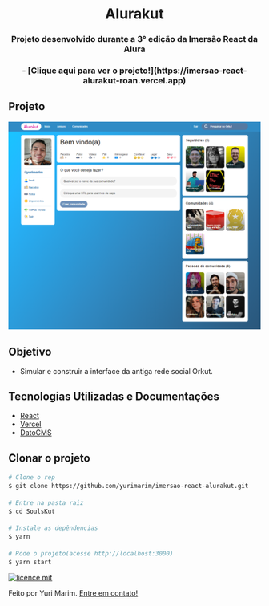 <h1 align="center">Alurakut</h1>
<h3 align="center">Projeto desenvolvido durante a 3° edição da Imersão React da Alura</h3>

<h3 align="center">
- [Clique aqui para ver o projeto!](https://imersao-react-alurakut-roan.vercel.app) 
</h3>

## Projeto

![image info](./assets/img/alurakut.png)

## Objetivo

- Simular e construir a interface da antiga rede social Orkut.

## Tecnologias Utilizadas e Documentações

- [React](https://pt-br.reactjs.org/docs/getting-started.html)
- [Vercel](https://vercel.com/docs)
- [DatoCMS](https://www.datocms.com/docs)

## Clonar o projeto

```bash
# Clone o rep
$ git clone https://github.com/yurimarim/imersao-react-alurakut.git

# Entre na pasta raiz
$ cd SoulsKut

# Instale as depêndencias
$ yarn

# Rode o projeto(acesse http://localhost:3000)
$ yarn start
```

[![licence mit](https://img.shields.io/badge/licence-MIT-blue.svg?style=flat-square)](https://github.com/yurimarim/imersao-react-alurakut/blob/main/LICENSE.txt)

Feito por Yuri Marim. [Entre em contato!](https://www.linkedin.com/in/yuri-marim-6b6130197/)
